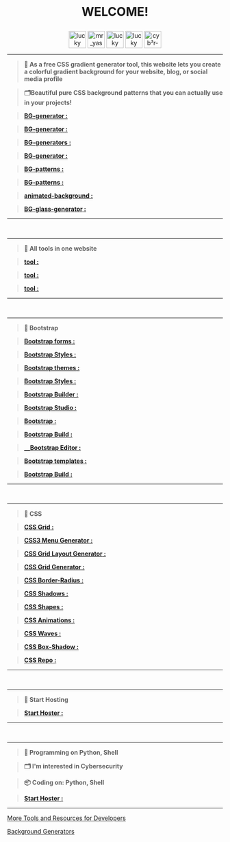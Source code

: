 <p align="center">
  <a href="#"><img src="http://readme-typing-svg.herokuapp.com?color=d1fa02&center=true&vCenter=true&multiline=false&lines=calections+lucky+git" alt=""></a>
</p>

# <b> <p align="center" > WELCOME! </b></p>

<p align="center">
<a href="https://www.facebook.com/yash.santys?mibextid=ZbWKwL" target="blank"><img align="center" src="https://github.com/gauravghongde/social-icons/blob/master/SVG/Color/Facebook.svg" alt="lucky sant" height="40" width="40" /></a>
<a href="https://www.instagram.com/mr_yash_sant" target="blank"><img align="center" src="https://raw.githubusercontent.com/rahuldkjain/github-profile-readme-generator/master/src/images/icons/Social/instagram.svg" alt="mr_yash_sant" height="40" width="40" /></a>
<a href="https://t.me/cyberluckysant" target="blank"><img align="center" src="https://github.com/gauravghongde/social-icons/blob/master/SVG/Color/Telegram.svg" alt="lucky sant" height="40" width="40" /></a>
<a href="https://whatsapp.com/channel/0029Vabe2tCGOj9mY5mnIl3n" target="blank"><img align="center" src="https://github.com/gauravghongde/social-icons/blob/master/SVG/Color/WhatsApp.svg" alt="lucky sant" height="40" width="40" /></a>
<a href="https://github.com/cyb3r-luckysant" target="blank"><img align="center" src="https://github.com/gauravghongde/social-icons/blob/master/SVG/Color/Github.svg" alt="cyb³r-luckysant" height="40" width="40" /></a>
</p>

---

> **💾 As a free CSS gradient generator tool, this website lets you create a colorful gradient background for your website, blog, or social media profile**

> **🗂️Beautiful pure CSS background patterns that you can actually use in your projects!**

> **[__BG-generator__ :](https://cssgradient.io/)**

> **[__BG-generator__ :](https://www.css-gradient.com/)**

> **[__BG-generators__ :](https://bgjar.com/)** 

> **[__BG-generator__ :](https://mycolor.space/gradient)**

> **[__BG-patterns__ :](https://www.magicpattern.design/tools/css-backgrounds)**

> **[__BG-patterns__ :](https://superdesigner.co/tools/css-backgrounds)**

> **[__animated-background__ :](https://wweb.dev/resources/animated-css-background-generator)**

> **[__BG-glass-generator__ :](https://css.glass/)**

----
<br>

---
> **💾 All tools in one website**

> **[__tool__ :](https://cssgenerator.pl/en/gradient-generator/)**

> **[__tool__ :](https://html-css-js.com/css/generator/background/)**

> **[__tool__ :](https://cssgenerator.pl/en/gradient-generator/)**

----
<br>

---
> **💾 Bootstrap**

> **[__Bootstrap forms__ :](https://mdbootstrap.com/docs/standard/forms/overview/)**

> **[__Bootstrap Styles__ :](https://rstudio.github.io/DT/005-bootstrap.html)**

> **[__Bootstrap themes__ :](https://bootswatch.com/)**

>  **[__Bootstrap Styles__ :](https://icons.getbootstrap.com/icons/magic/)**

> **[__Bootstrap Builder__ :](https://pingendo.com/)**

> **[__Bootstrap Studio__ :](https://bootstrapstudio.io/)**

> **[__Bootstrap__ :](https://www.creative-tim.com/learning-lab/bootstrap/overview/argon-dashboard)**

> **[__Bootstrap Build__ :](https://bootstrap.build/app)**

> **[__Bootstrap Editor :](https://booteditor.com/)**

> **[__Bootstrap templates__ :](https://bootstrapshuffle.com/)**

> **[__Bootstrap Build__ :](https://bootsnipp.com/builder)**

----
<br>

---
> **💾 CSS**

> **[__CSS Grid__ :](https://grid.layoutit.com/)**

> **[__CSS3 Menu Generator__ :](https://doodlenerd.com/website-tool/css3-menu-generator)**

> **[__CSS Grid Layout Generator__ :](https://angrytools.com/css-grid/)**

> **[__CSS Grid Generator__ :](https://cssgrid-generator.netlify.app/)**

> **[__CSS Border-Radius__ :](https://9elements.github.io/fancy-border-radius/)**

> **[__CSS Shadows__ :](https://smoothshadows.com/)**

> **[__CSS Shapes__ :](https://www.blobmaker.app/)**

> **[__CSS Animations__ :](https://animista.net/play/basic/rotate/rotate-center)**

> **[__CSS Waves__ :](https://getwaves.io/)**

> **[__CSS Box-Shadow__ :](https://getcssscan.com/css-box-shadow-examples)**

> **[__CSS Repo__ :](https://www.svgrepo.com/)**

----
<br>

---
> **💾 Start Hosting**

> **[__Start Hoster__ :](https://github.com/Euronymou5/Doxxer-Toolkit#instalacion)**

----
<br>

---
> **💾 Programming on Python, Shell**

> **🗂️ I'm interested in Cybersecurity**

> **📦 Coding on: Python, Shell**

> **[__Start Hoster__ :](https://github.com/Euronymou5/Doxxer-Toolkit#instalacion)**

----

[More Tools and Resources for Developers](https://webcode.tools/css-generator/background-image)

[Background Generators](https://angrytools.com/css-generator/background/)
